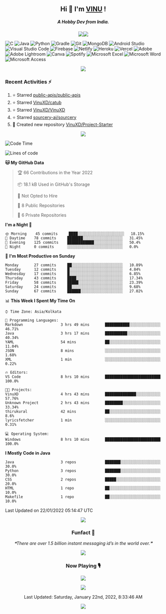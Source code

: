 <!--About Start-->
<h2 align="center"><bold>Hi 👋 I'm <a href="https://vinuxd.github.io">VINU</a> !</bold></h2>
<h5 align="center"><bold>A Hobby Dev from India.</bold></h5>
<p align="center"><img src="https://readme-typing-svg.herokuapp.com?font=Open+Sans&color=%2300FF7F&size=15&center=true&vCenter=true&width=500&height=20&lines=Software+Developer;Electrical+Engineer"/><img src="https://user-images.githubusercontent.com/73097560/115834477-dbab4500-a447-11eb-908a-139a6edaec5c.gif"/></p>
<!--About End-->

<!--Skill Icon Start-->
![C](https://img.shields.io/badge/c-%2300599C.svg?style=for-the-badge&logo=c&logoColor=white)
![Java](https://img.shields.io/badge/java-%23ED8B00.svg?style=for-the-badge&logo=java&logoColor=white)
![Python](https://img.shields.io/badge/python-3670A0?style=for-the-badge&logo=python&logoColor=ffdd54)
![Gradle](https://img.shields.io/badge/Gradle-02303A.svg?style=for-the-badge&logo=Gradle&logoColor=white)
![Git](https://img.shields.io/badge/git-%23F05033.svg?style=for-the-badge&logo=git&logoColor=white)
![MongoDB](https://img.shields.io/badge/MongoDB-%234ea94b.svg?style=for-the-badge&logo=mongodb&logoColor=white)
![Android Studio](https://img.shields.io/badge/Android%20Studio-3DDC84.svg?style=for-the-badge&logo=android-studio&logoColor=white)
![Visual Studio Code](https://img.shields.io/badge/Visual%20Studio%20Code-0078d7.svg?style=for-the-badge&logo=visual-studio-code&logoColor=white)
![Firebase](https://img.shields.io/badge/firebase-%23039BE5.svg?style=for-the-badge&logo=firebase)
![Netlify](https://img.shields.io/badge/netlify-%23000000.svg?style=for-the-badge&logo=netlify&logoColor=#00C7B7)
![Heroku](https://img.shields.io/badge/heroku-%23430098.svg?style=for-the-badge&logo=heroku&logoColor=white)
![Vercel](https://img.shields.io/badge/vercel-%23000000.svg?style=for-the-badge&logo=vercel&logoColor=white)
![Adobe](https://img.shields.io/badge/adobe-%23FF0000.svg?style=for-the-badge&logo=adobe&logoColor=white)
![Adobe Lightroom](https://img.shields.io/badge/Adobe%20Lightroom-31A8FF.svg?style=for-the-badge&logo=Adobe%20Lightroom&logoColor=white)
![Canva](https://img.shields.io/badge/Canva-%2300C4CC.svg?style=for-the-badge&logo=Canva&logoColor=white)
![Spotify](https://img.shields.io/badge/Spotify-1ED760?style=for-the-badge&logo=spotify&logoColor=white)
![Microsoft Excel](https://img.shields.io/badge/Microsoft_Excel-217346?style=for-the-badge&logo=microsoft-excel&logoColor=white)
![Microsoft Word](https://img.shields.io/badge/Microsoft_Word-2B579A?style=for-the-badge&logo=microsoft-word&logoColor=white)
![Microsoft Access](https://img.shields.io/badge/Microsoft_Access-A4373A?style=for-the-badge&logo=microsoft-access&logoColor=white)
<!--Skill Icon End-->

<!--Github Stats Start-->
<p align="center"><a href=https://vinuxd.me> <img src="https://github-readme-stats.vercel.app/api?username=vinuxd&hide=contribs,prs&show_icons=true&theme=chartreuse-dark"/></a></p>
<!--Github Stats End-->

<h3>Recent Activities ⚡</h3>

<!--RECENT_ACTIVITY:start-->
1. ⭐ Starred [public-apis/public-apis](https://github.com/public-apis/public-apis)
2. ⭐ Starred [VinuXD/catub](https://github.com/VinuXD/catub)
3. ⭐ Starred [VinuXD/VinuXD](https://github.com/VinuXD/VinuXD)
4. ⭐ Starred [sourcery-ai/sourcery](https://github.com/sourcery-ai/sourcery)
5. 📔 Created new repository [VinuXD/Project-Starter](https://github.com/VinuXD/Project-Starter)
<!--RECENT_ACTIVITY:end-->

<!--Border Line-->
<p align="center"><img src="https://user-images.githubusercontent.com/73097560/115834477-dbab4500-a447-11eb-908a-139a6edaec5c.gif"/></p>
<!--Border Line-->

<!--START_SECTION:waka-->
![Code Time](http://img.shields.io/badge/Code%20Time-8%20hrs%2012%20mins-blue)

![Lines of code](https://img.shields.io/badge/From%20Hello%20World%20I%27ve%20Written-52%20Thousand%20lines%20of%20code-blue)

**🐱 My GitHub Data** 

> 🏆 66 Contributions in the Year 2022
 > 
> 📦 18.1 kB Used in GitHub's Storage 
 > 
> 🚫 Not Opted to Hire
 > 
> 📜 8 Public Repositories 
 > 
> 🔑 6 Private Repositories  
 > 
**I'm a Night 🦉** 

```text
🌞 Morning    45 commits     ████░░░░░░░░░░░░░░░░░░░░░   18.15% 
🌆 Daytime    78 commits     ███████░░░░░░░░░░░░░░░░░░   31.45% 
🌃 Evening    125 commits    ████████████░░░░░░░░░░░░░   50.4% 
🌙 Night      0 commits      ░░░░░░░░░░░░░░░░░░░░░░░░░   0.0%

```
📅 **I'm Most Productive on Sunday** 

```text
Monday       27 commits     ██░░░░░░░░░░░░░░░░░░░░░░░   10.89% 
Tuesday      12 commits     █░░░░░░░░░░░░░░░░░░░░░░░░   4.84% 
Wednesday    17 commits     █░░░░░░░░░░░░░░░░░░░░░░░░   6.85% 
Thursday     43 commits     ████░░░░░░░░░░░░░░░░░░░░░   17.34% 
Friday       58 commits     █████░░░░░░░░░░░░░░░░░░░░   23.39% 
Saturday     24 commits     ██░░░░░░░░░░░░░░░░░░░░░░░   9.68% 
Sunday       67 commits     ██████░░░░░░░░░░░░░░░░░░░   27.02%

```


📊 **This Week I Spent My Time On** 

```text
⌚︎ Time Zone: Asia/Kolkata

💬 Programming Languages: 
Markdown                 3 hrs 49 mins       ███████████░░░░░░░░░░░░░░   46.71% 
Java                     3 hrs 17 mins       ██████████░░░░░░░░░░░░░░░   40.34% 
YAML                     54 mins             ██░░░░░░░░░░░░░░░░░░░░░░░   11.04% 
JSON                     8 mins              ░░░░░░░░░░░░░░░░░░░░░░░░░   1.68% 
XML                      1 min               ░░░░░░░░░░░░░░░░░░░░░░░░░   0.22%

🔥 Editors: 
VS Code                  8 hrs 10 mins       █████████████████████████   100.0%

🐱‍💻 Projects: 
VinuXD                   4 hrs 43 mins       ██████████████░░░░░░░░░░░   57.76% 
Unknown Project          2 hrs 43 mins       ████████░░░░░░░░░░░░░░░░░   33.34% 
thirukural               42 mins             ██░░░░░░░░░░░░░░░░░░░░░░░   8.6% 
lyricsfetcher            1 min               ░░░░░░░░░░░░░░░░░░░░░░░░░   0.31%

💻 Operating System: 
Windows                  8 hrs 10 mins       █████████████████████████   100.0%

```

**I Mostly Code in Java** 

```text
Java                     3 repos             ███████░░░░░░░░░░░░░░░░░░   30.0% 
Python                   3 repos             ███████░░░░░░░░░░░░░░░░░░   30.0% 
CSS                      2 repos             █████░░░░░░░░░░░░░░░░░░░░   20.0% 
HTML                     1 repo              ██░░░░░░░░░░░░░░░░░░░░░░░   10.0% 
Makefile                 1 repo              ██░░░░░░░░░░░░░░░░░░░░░░░   10.0%

```



 Last Updated on 22/01/2022 05:14:47 UTC
<!--END_SECTION:waka-->

<!--Border Line-->
<p align="center"><img src="https://user-images.githubusercontent.com/73097560/115834477-dbab4500-a447-11eb-908a-139a6edaec5c.gif"/></p>
<!--Border Line-->

<!--Funfact start-->
<h3 align="center">Funfact 🎈</h3>
<p align="center">
<!--STARTS_HERE_QUOTE_README-->
<i>❝There are over 1.5 billion instant messaging id’s in the world over.❞</i>
<!--ENDS_HERE_QUOTE_README-->
</p>
<!--Funfact end-->

<!--Border Line-->
<p align="center"><img src="https://user-images.githubusercontent.com/73097560/115834477-dbab4500-a447-11eb-908a-139a6edaec5c.gif"/></p>
<!--Border Line-->

<!--Spotify Start-->
<h3 align="center">Now Playing 🎙</h3>
<p align="center"><a href=https://vinuxd.me><img src="https://spotifyxd.vercel.app/api/spotify?background_color=000000&border_color=00ff7f"/></a></p>
<!--Spotify End-->

<!--Border Line-->
<p align="center"><img src="https://user-images.githubusercontent.com/73097560/115834477-dbab4500-a447-11eb-908a-139a6edaec5c.gif"/></p>
<!--Border Line-->

<p align="center">
<!--RECENT_ACTIVITY:last_update-->
Last Updated: Saturday, January 22nd, 2022, 8:33:46 AM
<!--RECENT_ACTIVITY:last_update_end-->
</p>

<!--Border Line-->
<p align="center"><img src="https://user-images.githubusercontent.com/73097560/115834477-dbab4500-a447-11eb-908a-139a6edaec5c.gif"/></p>
<!--Border Line-->
